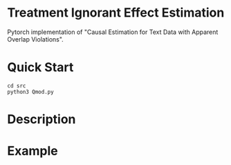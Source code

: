# Treatment Ignorant Effect Estimation
Pytorch implementation of "Causal Estimation for Text Data with Apparent Overlap Violations".

# Quick Start
```
cd src
python3 Qmod.py
```

# Description


# Example
